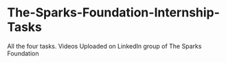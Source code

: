 # The-Sparks-Foundation-Internship-Tasks
All the four tasks. Videos Uploaded on LinkedIn group of The Sparks Foundation
